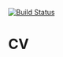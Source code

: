[![Build Status](https://travis-ci.com/goo-goo-goo-joob/CV.svg?branch=master)](https://travis-ci.com/goo-goo-goo-joob/CV)

# CV

